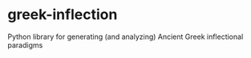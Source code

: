 # greek-inflection
Python library for generating (and analyzing) Ancient Greek inflectional paradigms
